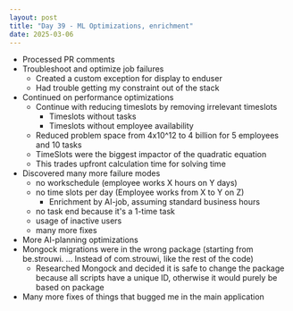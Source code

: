 ```yaml
---
layout: post
title: "Day 39 - ML Optimizations, enrichment"
date: 2025-03-06
---
```


- Processed PR comments
- Troubleshoot and optimize job failures
  - Created a custom exception for display to enduser
  - Had trouble getting my constraint out of the stack
- Continued on performance optimizations
  - Continue with reducing timeslots by removing irrelevant timeslots
    - Timeslots without tasks
    - Timeslots without employee availability
  - Reduced problem space from 4x10^12 to 4 billion for 5 employees and 10 tasks
  - TimeSlots were the biggest impactor of the quadratic equation
  - This trades upfront calculation time for solving time
- Discovered many more failure modes
  - no workschedule (employee works X hours on Y days)
  - no time slots per day (Employee works from X to Y on Z)
    - Enrichment by AI-job, assuming standard business hours
  - no task end because it's a 1-time task
  - usage of inactive users
  - many more fixes
- More AI-planning optimizations
- Mongock migrations were in the wrong package (starting from be.strouwi. ...
Instead of com.strouwi, like the rest of the code)
  - Researched Mongock and decided it is safe to change the package because all
  scripts have a unique ID, otherwise it would purely be based on package
- Many more fixes of things that bugged me in the main application
